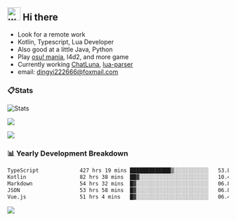 ## <img alt="wave" src="https://raw.githubusercontent.com/MartinHeinz/MartinHeinz/master/wave.gif" width="30px"> Hi there

- Look for a remote work
- Kotlin, Typescript, Lua Developer
- Also good at a little Java, Python
- Play [osu! mania](https://osu.ppy.sh/users/29808669), l4d2, and more game
- Currently working [ChatLuna](https://github.com/ChatLunaLab), [lua-parser](https://github.com/dingyi222666/lua-parser)
- email: [dingyi222666@foxmail.com](mailto:dingyi222666@foxmail.com)

### 📋Stats

![Stats](https://github-readme-stats.vercel.app/api?username=dingyi222666&show_icons=true&icon_color=47A69E&title_color=47A69E&count_private=true)    

![](https://api.githubtrends.io/user/svg/dingyi222666/langs?time_range=one_year&include_private=True&loc_metric=changed&theme=classic)

![](http://github-profile-summary-cards.vercel.app/api/cards/productive-time?username=dingyi222666&theme=nord_dark&utcOffset=8)

### 📊 Yearly Development Breakdown

<!--START_SECTION:waka-->

```txt
TypeScript             427 hrs 19 mins █████████████▒░░░░░░░░░░░   53.81 %
Kotlin                 82 hrs 38 mins  ██▓░░░░░░░░░░░░░░░░░░░░░░   10.41 %
Markdown               54 hrs 32 mins  █▓░░░░░░░░░░░░░░░░░░░░░░░   06.87 %
JSON                   53 hrs 58 mins  █▓░░░░░░░░░░░░░░░░░░░░░░░   06.80 %
Vue.js                 51 hrs 4 mins   █▓░░░░░░░░░░░░░░░░░░░░░░░   06.43 %
```

<!--END_SECTION:waka-->

![](https://komarev.com/ghpvc/?username=dingyi222666)
